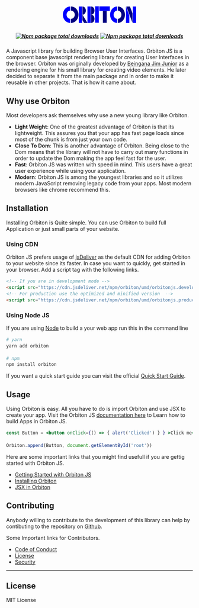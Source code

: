 # <div align="center"> <img src="branding/logo.png" style="align-items:center;" ></div>
##### <div align="center"> [![Npm package total downloads](https://flat.badgen.net/npm/license/orbiton)](https://npmjs.com/package/orbiton) [![Npm package total downloads](https://flat.badgen.net/npm/dt/orbiton)](https://npmjs.com/package/orbiton) </div>
A Javascript library for building Browser User Interfaces.
Orbiton JS is a component base javascript rendering library for creating User Interfaces in the browser. 
Orbiton was originally developed by [Beingana Jim Junior](https://twitter.com/jimjuniorb) as a rendering engine for his small library for creating video elements. He later decided to separate it from the main package and in order to make it reusable in other projects. That is how it came about.

## Why use Orbiton

Most developers ask themselves why use a new young library like Orbiton.
- __Light Weight__: One of the greatest advantage of Orbiton is that its lightweight. This assures you that your app has fast page loads since most of the chunk is from just your own code.
- __Close To Dom__: This is another advantage of Orbiton. Being close to the Dom means that the library will not have to carry out many functions in order to update the Dom making the app feel fast for the user.
- __Fast__: Orbiton JS was written with speed in mind. This users have a great user experience while using your application.
- __Modern__: Orbiton JS is among the youngest libraries and so it utilizes modern JavaScript removing legacy code from your apps. Most modern browsers like chrome recommend this.

## Installation

Installing Orbiton is Quite simple. You can use Orbiton to build full Application or just small parts of your website.

### Using CDN
Orbiton JS prefers usage of [jsDeliver](https://jsdeliver.com) as the default CDN for adding Orbiton to your website since its faster. In case you want to quickly, get started in your browser. Add a script tag with the following links.
```html
<!-- If you are in development mode -->
<script src="https://cdn.jsdeliver.net/npm/orbiton/umd/orbitonjs.development.js" crossorigin></script>
<!-- For production use the optimized and minified version  -->
<script src="https://cdn.jsdeliver.net/npm/orbiton/umd/orbitonjs.production.min.js" crossorigin></script>
```
### Using Node JS

If you are using [Node](https://nodejs.org) to build a your web app run this in the command line

```bash
# yarn
yarn add orbiton

# npm
npm install orbiton
```
If you want a quick start guide you can visit the official [Quick Start Guide](https://orbiton.js.org/docs/getting-started/quick-start).

## Usage
Using Orbiton is easy. All you have to do is import Orbiton and use JSX to create your app. Visit the Orbiton JS [documentation here](https://orbiton.js.org) to Learn how to build Apps in Orbiton JS.

```jsx
const Button = <button onClick={() => { alert('Clicked') } } >Click me</button>

Orbiton.append(Button, document.getElementById('root'))
```

Here are some important links that you might find usefull if you are gettig started with Orbiton JS.
- [Getting Started with Orbiton JS](https://orbiton.js.org/docs/getting-started/quick-start)
- [Installing Orbiton](https://orbiton.js.org/docs/getting-started/installation)
- [JSX in Orbiton](https://orbiton.js.org/docs/how-to-guides/jsx-in-orbiton)


## Contributing

Anybody willing to contribute to the development of this library can help by contibuting to the repository on [Github](https://github.com/orbitonjs/orbiton).

Some Important links for Contributors.
- [Code of Conduct](./CODE_OF_CONDUCT.md)
- [License](./LICENSE)
- [Security](./SECURITY.md)

---

## License

MIT License
